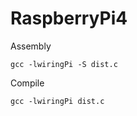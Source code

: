 # RaspberryPi4


Assembly
```shell
gcc -lwiringPi -S dist.c
```


Compile
```shell
gcc -lwiringPi dist.c
```
